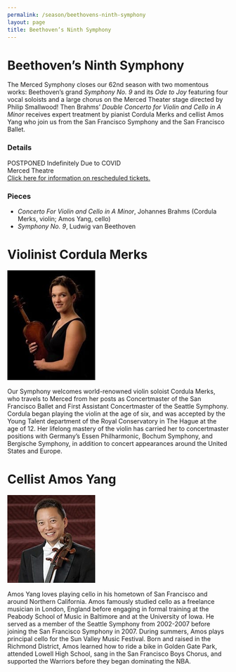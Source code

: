 ```yaml
---
permalink: /season/beethovens-ninth-symphony
layout: page
title: Beethoven’s Ninth Symphony
---
```


# Beethoven’s Ninth Symphony

The Merced Symphony closes our 62nd season with two momentous works: Beethoven’s grand *Symphony No. 9* and its *Ode to Joy* featuring four vocal soloists and a large chorus on the Merced Theater stage directed by Philip Smallwood!  Then Brahms’ *Double Concerto for Violin and Cello in A Minor* receives expert treatment by pianist Cordula Merks and cellist Amos Yang who join us from the San Francisco Symphony and the San Francisco Ballet.

### Details
POSTPONED Indefinitely Due to COVID<br />
Merced Theatre<br />
<a href="https://mercedsymphony.org/season/april-concert-rescheduled-to-september-2020">Click here for information on rescheduled tickets.</a>

### Pieces
-	*Concerto For Violin and Cello in A Minor*, Johannes Brahms (Cordula Merks, violin; Amos Yang, cello)
-	*Symphony No. 9*, Ludwig van Beethoven

# Violinist Cordula Merks

![Photograph of Cordula Merks](/assets/images/cordula-merks.jpg)

Our Symphony welcomes world-renowned violin soloist Cordula Merks, who travels to Merced from her posts as Concertmaster of the San Francisco Ballet and First Assistant Concertmaster of the Seattle Symphony.  Cordula began playing the violin at the age of six, and was accepted by the Young Talent department of the Royal Conservatory in The Hague at the age of 12.  Her lifelong mastery of the violin has carried her to concertmaster positions with Germany’s Essen Philharmonic, Bochum Symphony, and Bergische Symphony, in addition to concert appearances around the United States and Europe.

# Cellist Amos Yang

![Photograph of Amos Yang](/assets/images/amos-yang.jpg)

Amos Yang loves playing cello in his hometown of San Francisco and around Northern California.  Amos famously studied cello as a freelance musician in London, England before engaging in formal training at the Peabody School of Music in Baltimore and at the University of Iowa.  He served as a member of the Seattle Symphony from 2002-2007 before joining the San Francisco Symphony in 2007.  During summers, Amos plays principal cello for the Sun Valley Music Festival.  Born and raised in the Richmond District, Amos learned how to ride a bike in Golden Gate Park, attended Lowell High School, sang in the San Francisco Boys Chorus, and supported the Warriors before they began dominating the NBA.
